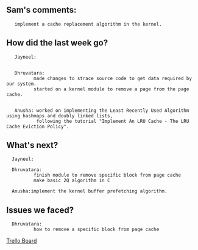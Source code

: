 ## Sam's comments:
       implement a cache replacement algorithm in the kernel.


## How did the last week go?

       Jayneel:


       Dhruvatara:
              made changes to strace source code to get data required by our system.
              started on a kernel module to remove a page from the page cache.


       Anusha: worked on implementing the Least Recently Used Algorithm using hashmaps and doubly linked lists,
               following the tutorial "Implement An LRU Cache - The LRU Cache Eviction Policy".

## What's next?

      Jayneel:

      Dhruvatara:
              finish module to remove specific block from page cache
              make basic 2Q algorithm in C

      Anusha:implement the kernel buffer prefetching algorithm.

## Issues we faced?
      Dhruvatara:
              how to remove a specific block from page cache

[Trello Board](https://trello.com/b/NnINPmtG/ecs-251-group-1-board)
